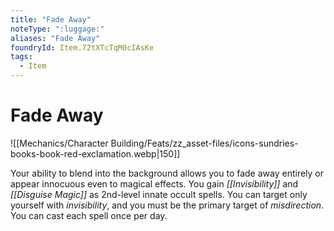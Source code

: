 ```yaml
---
title: "Fade Away"
noteType: ":luggage:"
aliases: "Fade Away"
foundryId: Item.72tXTcTqM0cIAsKe
tags:
  - Item
---
```


# Fade Away
![[Mechanics/Character Building/Feats/zz_asset-files/icons-sundries-books-book-red-exclamation.webp|150]]

Your ability to blend into the background allows you to fade away entirely or appear innocuous even to magical effects. You gain _[[Invisibility]]_ and _[[Disguise Magic]]_ as 2nd-level innate occult spells. You can target only yourself with _invisibility_, and you must be the primary target of _misdirection_. You can cast each spell once per day.
